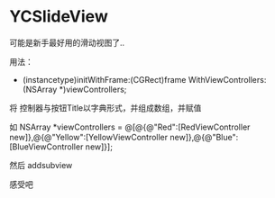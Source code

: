 # YCSlideView

可能是新手最好用的滑动视图了..

用法： 

- (instancetype)initWithFrame:(CGRect)frame WithViewControllers:(NSArray *)viewControllers;

将 控制器与按钮Title以字典形式，并组成数组，并赋值

如 NSArray *viewControllers = @[@{@"Red":[RedViewController new]},@{@"Yellow":[YellowViewController new]},@{@"Blue":[BlueViewController new]}];

然后 addsubview 

感受吧
